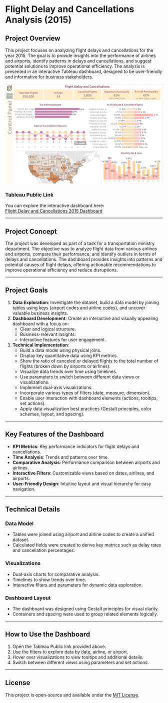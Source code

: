 # Flight Delay and Cancellations Analysis (2015)

## Project Overview

This project focuses on analyzing flight delays and cancellations for the year 2015. The goal is to provide insights into the performance of airlines and airports, identify patterns in delays and cancellations, and suggest potential solutions to improve operational efficiency. The analysis is presented in an interactive Tableau dashboard, designed to be user-friendly and informative for business stakeholders.

![ ](image.png)

### Tableau Public Link
You can explore the interactive dashboard here:  
[Flight Delay and Cancellations 2015 Dashboard](https://public.tableau.com/views/FlightDelayandCancellations2015Year_Ivanna/FlightDelayandCancellations2015Year9?:language=en-US&:sid=&:redirect=auth&:display_count=n&:origin=viz_share_link)

---

## Project Concept

The project was developed as part of a task for a transportation ministry department. The objective was to analyze flight data from various airlines and airports, compare their performance, and identify outliers in terms of delays and cancellations. The dashboard provides insights into patterns and potential causes of flight delays, offering actionable recommendations to improve operational efficiency and reduce disruptions.

---

## Project Goals

1. **Data Exploration**: Investigate the dataset, build a data model by joining tables using keys (airport codes and airline codes), and uncover valuable business insights.
2. **Dashboard Development**: Create an interactive and visually appealing dashboard with a focus on:
   - Clear and logical structure.
   - Business-relevant insights.
   - Interactive features for user engagement.
3. **Technical Implementation**:
   - Build a data model using physical joins.
   - Display key quantitative data using KPI metrics.
   - Show the ratio of canceled or delayed flights to the total number of flights (broken down by airports or airlines).
   - Visualize data trends over time using timelines.
   - Use parameters to switch between different data views or visualizations.
   - Implement dual-axis visualizations.
   - Incorporate various types of filters (date, measure, dimension).
   - Enable user interaction with dashboard elements (actions, tooltips, set actions).
   - Apply data visualization best practices (Gestalt principles, color schemes, layout, and spacing).

---

## Key Features of the Dashboard

- **KPI Metrics**: Key performance indicators for flight delays and cancellations.
- **Time Analysis**: Trends and patterns over time.
- **Comparative Analysis**: Performance comparison between airports and airlines.
- **Interactive Filters**: Customizable views based on dates, airlines, and airports.
- **User-Friendly Design**: Intuitive layout and visual hierarchy for easy navigation.

---

## Technical Details

### Data Model
- Tables were joined using airport and airline codes to create a unified dataset.
- Calculated fields were created to derive key metrics such as delay rates and cancellation percentages.

### Visualizations
- Dual-axis charts for comparative analysis.
- Timelines to show trends over time.
- Interactive filters and parameters for dynamic data exploration.

### Dashboard Layout
- The dashboard was designed using Gestalt principles for visual clarity.
- Containers and spacing were used to group related elements logically.

---

## How to Use the Dashboard

1. Open the Tableau Public link provided above.
2. Use the filters to explore data by date, airline, or airport.
3. Hover over visualizations to view tooltips and additional details.
4. Switch between different views using parameters and set actions.


---

## License

This project is open-source and available under the [MIT License](LICENSE).
